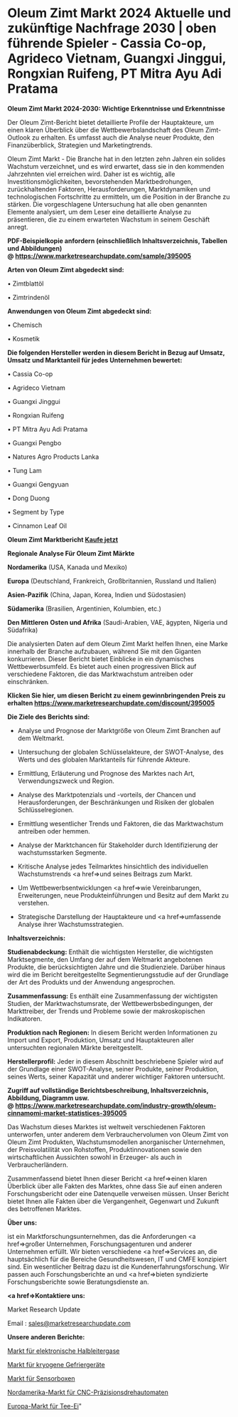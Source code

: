 # Oleum Zimt Markt 2024 Aktuelle und zukünftige Nachfrage 2030 | oben führende Spieler - Cassia Co-op, Agrideco Vietnam, Guangxi Jinggui, Rongxian Ruifeng, PT Mitra Ayu Adi Pratama

<strong>Oleum Zimt Markt 2024-2030: Wichtige Erkenntnisse und Erkenntnisse</strong>

Der Oleum Zimt-Bericht bietet detaillierte Profile der Hauptakteure, um einen klaren Überblick über die Wettbewerbslandschaft des Oleum Zimt-Outlook zu erhalten. Es umfasst auch die Analyse neuer Produkte, den Finanzüberblick, Strategien und Marketingtrends.

Oleum Zimt Markt - Die Branche hat in den letzten zehn Jahren ein solides Wachstum verzeichnet, und es wird erwartet, dass sie in den kommenden Jahrzehnten viel erreichen wird. Daher ist es wichtig, alle Investitionsmöglichkeiten, bevorstehenden Marktbedrohungen, zurückhaltenden Faktoren, Herausforderungen, Marktdynamiken und technologischen Fortschritte zu ermitteln, um die Position in der Branche zu stärken. Die vorgeschlagene Untersuchung hat alle oben genannten Elemente analysiert, um dem Leser eine detaillierte Analyse zu präsentieren, die zu einem erwarteten Wachstum in seinem Geschäft anregt.

<strong><b>PDF-Beispielkopie anfordern (einschließlich Inhaltsverzeichnis, Tabellen und Abbildungen) @ </b></strong><strong><a href=https://www.marketresearchupdate.com/sample/395005><strong>https://www.marketresearchupdate.com/sample/395005</u></a></strong></strong>

<strong>Arten von Oleum Zimt abgedeckt sind:</strong>

• Zimtblattöl

• Zimtrindenöl

<strong>Anwendungen von Oleum Zimt abgedeckt sind:</strong>

• Chemisch

• Kosmetik

<strong>Die folgenden Hersteller werden in diesem Bericht in Bezug auf Umsatz, Umsatz und Marktanteil für jedes Unternehmen bewertet:</strong>

• Cassia Co-op

• Agrideco Vietnam

• Guangxi Jinggui

• Rongxian Ruifeng

• PT Mitra Ayu Adi Pratama

• Guangxi Pengbo

• Natures Agro Products Lanka

• Tung Lam

• Guangxi Gengyuan

• Dong Duong

• Segment by Type

• Cinnamon Leaf Oil

<strong>Oleum Zimt Marktbericht <a href=https://www.marketresearchupdate.com/buynow/395005>Kaufe jetzt</a></strong>

<strong>Regionale Analyse Für Oleum Zimt Märkte</strong>

<strong>Nordamerika</strong> (USA, Kanada und Mexiko)

<strong>Europa</strong> (Deutschland, Frankreich, Großbritannien, Russland und Italien)

<strong>Asien-Pazifik</strong> (China, Japan, Korea, Indien und Südostasien)

<strong>Südamerika</strong> (Brasilien, Argentinien, Kolumbien, etc.)

<strong>Den Mittleren</strong> <strong>Osten und Afrika</strong> (Saudi-Arabien, VAE, ägypten, Nigeria und Südafrika)

Die analysierten Daten auf dem Oleum Zimt Markt helfen Ihnen, eine Marke innerhalb der Branche aufzubauen, während Sie mit den Giganten konkurrieren. Dieser Bericht bietet Einblicke in ein dynamisches Wettbewerbsumfeld. Es bietet auch einen progressiven Blick auf verschiedene Faktoren, die das Marktwachstum antreiben oder einschränken.

<strong>Klicken Sie hier, um diesen Bericht zu einem gewinnbringenden Preis zu erhalten
</strong><strong><a href=https://www.marketresearchupdate.com/discount/395005>https://www.marketresearchupdate.com/discount/395005</b></u></strong></a>

<strong>Die Ziele des Berichts sind:</strong>

- Analyse und Prognose der Marktgröße von Oleum Zimt Branchen auf dem Weltmarkt.

- Untersuchung der globalen Schlüsselakteure, der SWOT-Analyse, des Werts und des globalen Marktanteils für führende Akteure.

- Ermittlung, Erläuterung und Prognose des Marktes nach Art, Verwendungszweck und Region.

- Analyse des Marktpotenzials und -vorteils, der Chancen und Herausforderungen, der Beschränkungen und Risiken der globalen Schlüsselregionen.

- Ermittlung wesentlicher Trends und Faktoren, die das Marktwachstum antreiben oder hemmen.

- Analyse der Marktchancen für Stakeholder durch Identifizierung der wachstumsstarken Segmente.

- Kritische Analyse jedes Teilmarktes hinsichtlich des individuellen Wachstumstrends <a href=>und</a> seines Beitrags zum Markt.

- Um Wettbewerbsentwicklungen <a href=>wie</a> Vereinbarungen, Erweiterungen, neue Produkteinführungen und Besitz auf dem Markt zu verstehen.

- Strategische Darstellung der Hauptakteure und <a href=>umfas</a>sende Analyse ihrer Wachstumsstrategien.

<strong>Inhaltsverzeichnis:</strong>

<strong>Studienabdeckung:</strong> Enthält die wichtigsten Hersteller, die wichtigsten Marktsegmente, den Umfang der auf dem Weltmarkt angebotenen Produkte, die berücksichtigten Jahre und die Studienziele. Darüber hinaus wird die im Bericht bereitgestellte Segmentierungsstudie auf der Grundlage der Art des Produkts und der Anwendung angesprochen.

<strong>Zusammenfassung:</strong> Es enthält eine Zusammenfassung der wichtigsten Studien, der Marktwachstumsrate, der Wettbewerbsbedingungen, der Markttreiber, der Trends und Probleme sowie der makroskopischen Indikatoren.

<strong>Produktion nach Regionen:</strong> In diesem Bericht werden Informationen zu Import und Export, Produktion, Umsatz und Hauptakteuren aller untersuchten regionalen Märkte bereitgestellt.

<strong>Herstellerprofil:</strong> Jeder in diesem Abschnitt beschriebene Spieler wird auf der Grundlage einer SWOT-Analyse, seiner Produkte, seiner Produktion, seines Werts, seiner Kapazität und anderer wichtiger Faktoren untersucht.

<strong><b>Zugriff auf vollständige Berichtsbeschreibung, Inhaltsverzeichnis, Abbildung, Diagramm usw. @ </b></strong><strong><a href=https://www.marketresearchupdate.com/industry-growth/oleum-cinnamomi-market-statistices-395005>https://www.marketresearchupdate.com/industry-growth/oleum-cinnamomi-market-statistices-395005</a></strong>

Das Wachstum dieses Marktes ist weltweit verschiedenen Faktoren unterworfen, unter anderem dem Verbrauchervolumen von Oleum Zimt von Oleum Zimt Produkten, Wachstumsmodellen anorganischer Unternehmen, der Preisvolatilität von Rohstoffen, Produktinnovationen sowie den wirtschaftlichen Aussichten sowohl in Erzeuger- als auch in Verbraucherländern.

Zusammenfassend bietet Ihnen dieser Bericht <a href=>einen</a> klaren Überblick über alle Fakten des Marktes, ohne dass Sie auf einen anderen Forschungsbericht oder eine Datenquelle verweisen müssen. Unser Bericht bietet Ihnen alle Fakten über die Vergangenheit, Gegenwart und Zukunft des betroffenen Marktes.

<strong>Über uns:</strong>

 ist ein Marktforschungsunternehmen, das die Anforderungen <a href=>großer</a> Unternehmen, Forschungsagenturen und anderer Unternehmen erfüllt. Wir bieten verschiedene <a href=>Services</a> an, die hauptsächlich für die Bereiche Gesundheitswesen, IT und CMFE konzipiert sind. Ein wesentlicher Beitrag dazu ist die Kundenerfahrungsforschung. Wir passen auch Forschungsberichte an und <a href=>bieten</a> syndizierte Forschungsberichte sowie Beratungsdienste an.

<strong><a href=>Kontaktiere uns:</a></strong>

Market Research Update

Email : sales@marketresearchupdate.com

<strong>Unsere anderen Berichte:</strong>

<a href=https://www.linkedin.com/pulse/electronic-semiconductor-gases-market-latest>Markt für elektronische Halbleitergase</a>

<a href=https://www.linkedin.com/pulse/cryogenic-freezers-market-future-scope>Markt für kryogene Gefriergeräte</a>

<a href=https://www.linkedin.com/pulse/sensor-boxes-market-size-emerging-trends-consumption>Markt für Sensorboxen</a>

<a href=https://www.linkedin.com/pulse/north-america-cnc-precision-automatic-lathes-market-size>Nordamerika-Markt für CNC-Präzisionsdrehautomaten</a>

<a href=https://www.linkedin.com/pulse/europe-tea-infusers-market-2023-2030-explained>Europa-Markt für Tee-Ei</a>"
